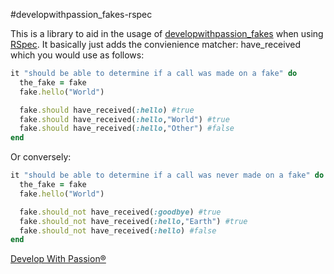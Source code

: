 #developwithpassion_fakes-rspec

This is a library to aid in the usage of [developwithpassion_fakes](http://github.com/developwithpassion/developwithpassion_fakes) when using [RSpec](https://github.com/rspec/rspec). It basically just adds the convienience matcher: have_received which you would use as follows:

```ruby
it "should be able to determine if a call was made on a fake" do
  the_fake = fake
  fake.hello("World")

  fake.should have_received(:hello) #true
  fake.should have_received(:hello,"World") #true
  fake.should have_received(:hello,"Other") #false
end
```
Or conversely:

```ruby
it "should be able to determine if a call was never made on a fake" do
  the_fake = fake
  fake.hello("World")

  fake.should_not have_received(:goodbye) #true
  fake.should_not have_received(:hello,"Earth") #true
  fake.should_not have_received(:hello) #false
end
```

[Develop With Passion®](http://www.developwithpassion.com)
